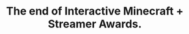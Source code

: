 ---
title: "The end of Interactive Minecraft + Streamer Awards."
streamDate: 12-7-2024
game: "Minecraft"
gameCoverURL: "https://images.igdb.com/igdb/image/upload/t_cover_big/co8fu7.webp"
vodUrl: "https://www.youtube.com/watch?v=edRth0H-AG8"
thumbnail: "https://img.youtube.com/vi/edRth0H-AG8/maxresdefault.jpg"
duration: "3:13:01"
---